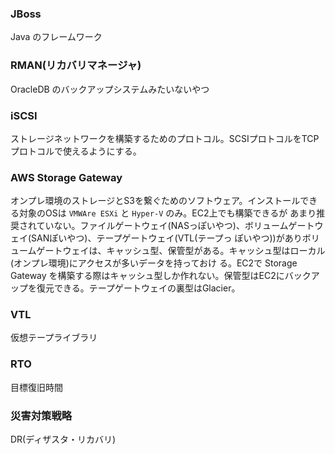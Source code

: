 ### JBoss
Java のフレームワーク

### RMAN(リカバリマネージャ)
OracleDB のバックアップシステムみたいないやつ

### iSCSI
ストレージネットワークを構築するためのプロトコル。SCSIプロトコルをTCPプロトコルで使えるようにする。

### AWS Storage Gateway
オンプレ環境のストレージとS3を繋ぐためのソフトウェア。インストールできる対象のOSは `VMWAre ESXi` と `Hyper-V` のみ。EC2上でも構築できるが
あまり推奨されていない。ファイルゲートウェイ(NASっぽいやつ)、ボリュームゲートウェイ(SANぽいやつ)、テープゲートウェイ(VTL(テープっ
ぽいやつ))がありボリュームゲートウェイは、キャッシュ型、保管型がある。キャッシュ型はローカル(オンプレ環境)にアクセスが多いデータを持っておけ
る。EC2で Storage Gateway を構築する際はキャッシュ型しか作れない。保管型はEC2にバックアップを復元できる。テープゲートウェイの裏型はGlacier。

### VTL
仮想テープライブラリ

### RTO
目標復旧時間

### 災害対策戦略
DR(ディザスタ・リカバリ)



